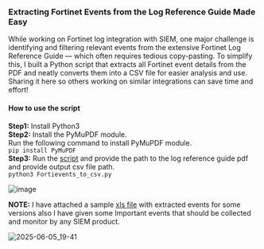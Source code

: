### Extracting Fortinet Events from the Log Reference Guide Made Easy
While working on Fortinet log integration with SIEM, one major challenge is identifying and filtering relevant events from the extensive Fortinet Log Reference Guide — which often requires tedious copy-pasting. To simplify this, I built a Python script that extracts all Fortinet event details from the PDF and neatly converts them into a CSV file for easier analysis and use. Sharing it here so others working on similar integrations can save time and effort!
#### How to use the script  
**Step1:** Install Python3  
**Step2:** Install the PyMuPDF module.  
Run the following command to install PyMuPDF module.  
  ``pip install PyMuPDF``  
**Step3:** Run the [script](https://raw.githubusercontent.com/le0li9ht/ThreatHunting/refs/heads/main/DetectionEngineering/Fortinet/Fortievents_to_csv.py) and provide the path to the log reference guide pdf and provide output csv file path.  
   ``python3 Fortievents_to_csv.py``    
     
![image](https://github.com/user-attachments/assets/034591f6-d28c-4c3d-90ee-cac24522a267)  

**NOTE:** I have attached a sample [xls file](https://github.com/le0li9ht/ThreatHunting/blob/main/DetectionEngineering/Fortinet/FortinetLogEvents.xlsx) with extracted events for some versions also I have given some Important events that should be collected and monitor by any SIEM product.   
  
![2025-06-05_19-41](https://github.com/user-attachments/assets/d5150a01-6a9e-4d06-8cdf-4f6675305306)
